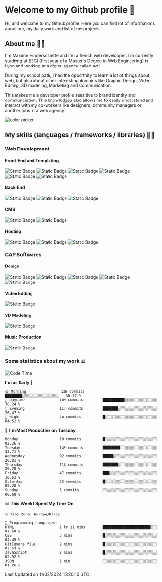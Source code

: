 # Welcome to my Github profile 👋

Hi, and welcome to my Github profile. Here you can find lot of informations about me, my daily work and list of my projects.

## About me 🙋‍♂️

I'm Maxime Hinderschiette and I'm a french web developper. I'm currently studiyng at ESGI (first year of a Master's Degree in Web Engineering) in Lyon and working at a digital agency called acti.

During my school path, I had the opportnity to learn a lot of things about web, but also about other interesting domains like Graphic Design, Video Editing, 3D modeling, Marketing and Communication.

This makes me a developer profile sensitive to brand identity and communciation. This knowledges also allows me to easily understand and interact with my co-workers like designers, community managers or another jobs in a web agency

![color picker](https://media.giphy.com/media/v2A81Lm2MglLa/giphy.gif)

## My skills (languages / frameworks / libraries) 🤹‍♂️

### Web Development

#### Front-End and Templating

![Static Badge](https://img.shields.io/badge/HTML%205-orange?logo=html5&logoColor=white)
![Static Badge](https://img.shields.io/badge/CSS%203-blue?logo=css3&logoColor=white)
![Static Badge](https://img.shields.io/badge/SASS-rebeccapurple?logo=sass&logoColor=white)
![Static Badge](https://img.shields.io/badge/Javascript-yellow?logo=javascript&logoColor=white)
![Static Badge](https://img.shields.io/badge/Twig-green?logo=&logoColor=white)
![Static Badge](https://img.shields.io/badge/gulp-lightyellow?logo=gulp&logoColor=black)


#### Back-End

![Static Badge](https://img.shields.io/badge/PHP-mediumpurple?logo=php&logoColor=white)
![Static Badge](https://img.shields.io/badge/Symfony-palegoldenrod?logo=symfony&logoColor=black)
![Static Badge](https://img.shields.io/badge/SQL-white?logo=mysql&logoColor=black)


#### CMS

![Static Badge](https://img.shields.io/badge/Wordpress-Themes%20and%20plugin-slategrey?logo=wordpress)
![Static Badge](https://img.shields.io/badge/Prestashop-Themes%20and%20plugin-violet?logo=prestashop)

#### Hosting

![Static Badge](https://img.shields.io/badge/Plesk-darkgrey?logo=plesk&logoColor=white)
![Static Badge](https://img.shields.io/badge/Cpanel-orange?logo=cpanel&logoColor=white)
![Static Badge](https://img.shields.io/badge/Docker-steelblue?logo=docker&logoColor=white)


### CAP Softwares 

#### Design

![Static Badge](https://img.shields.io/badge/Photoshop-dodgerblue?logo=adobephotoshop&logoColor=white)
![Static Badge](https://img.shields.io/badge/Illustrator-yellow?logo=adobeillustrator&logoColor=white)
![Static Badge](https://img.shields.io/badge/InDesign-magenta?logo=adobeindesign&logoColor=white)
![Static Badge](https://img.shields.io/badge/Adobe%20XD-pink?logo=adobexd&logoColor=white)
![Static Badge](https://img.shields.io/badge/Figma-purple?logo=figma&logoColor=white)

#### Video Editing

![Static Badge](https://img.shields.io/badge/Premiere%20Pro-purple?logo=adobepremierepro&logoColor=white)

#### 3D Modeling

![Static Badge](https://img.shields.io/badge/Blender-orange?logo=blender&logoColor=white)

#### Music Production

![Static Badge](https://img.shields.io/badge/Logic%20Pro%20X-lightgrey?&logoColor=white)

### Some statistics about my work 📊

<!--START_SECTION:waka-->
![Code Time](http://img.shields.io/badge/Code%20Time-79%20hrs%2051%20mins-blue)

**I'm an Early 🐤** 

```text
🌞 Morning                136 commits         ████████░░░░░░░░░░░░░░░░░   30.77 % 
🌆 Daytime                169 commits         ██████████░░░░░░░░░░░░░░░   38.24 % 
🌃 Evening                117 commits         ███████░░░░░░░░░░░░░░░░░░   26.47 % 
🌙 Night                  20 commits          █░░░░░░░░░░░░░░░░░░░░░░░░   04.52 % 
```
📅 **I'm Most Productive on Tuesday** 

```text
Monday                   10 commits          █░░░░░░░░░░░░░░░░░░░░░░░░   02.26 % 
Tuesday                  149 commits         ████████░░░░░░░░░░░░░░░░░   33.71 % 
Wednesday                92 commits          █████░░░░░░░░░░░░░░░░░░░░   20.81 % 
Thursday                 118 commits         ███████░░░░░░░░░░░░░░░░░░   26.70 % 
Friday                   47 commits          ███░░░░░░░░░░░░░░░░░░░░░░   10.63 % 
Saturday                 23 commits          █░░░░░░░░░░░░░░░░░░░░░░░░   05.20 % 
Sunday                   3 commits           ░░░░░░░░░░░░░░░░░░░░░░░░░   00.68 % 
```


📊 **This Week I Spent My Time On** 

```text
🕑︎ Time Zone: Europe/Paris

💬 Programming Languages: 
HTML                     1 hr 11 mins        ██████████████████████░░░   87.58 % 
CSS                      3 mins              █░░░░░░░░░░░░░░░░░░░░░░░░   04.45 % 
GitIgnore file           2 mins              █░░░░░░░░░░░░░░░░░░░░░░░░   03.52 % 
JavaScript               2 mins              █░░░░░░░░░░░░░░░░░░░░░░░░   02.92 % 
JSON                     1 min               ░░░░░░░░░░░░░░░░░░░░░░░░░   01.26 % 
```


 Last Updated on 11/02/2024 15:20:10 UTC
<!--END_SECTION:waka-->

<!--
**MrMakc/MrMakc** is a ✨ _special_ ✨ repository because its `README.md` (this file) appears on your GitHub profile.

Here are some ideas to get you started:

- 🔭 I’m currently working on ...
- 🌱 I’m currently learning ...
- 👯 I’m looking to collaborate on ...
- 🤔 I’m looking for help with ...
- 💬 Ask me about ...
- 📫 How to reach me: ...
- 😄 Pronouns: ...
- ⚡ Fun fact: ...
-->

